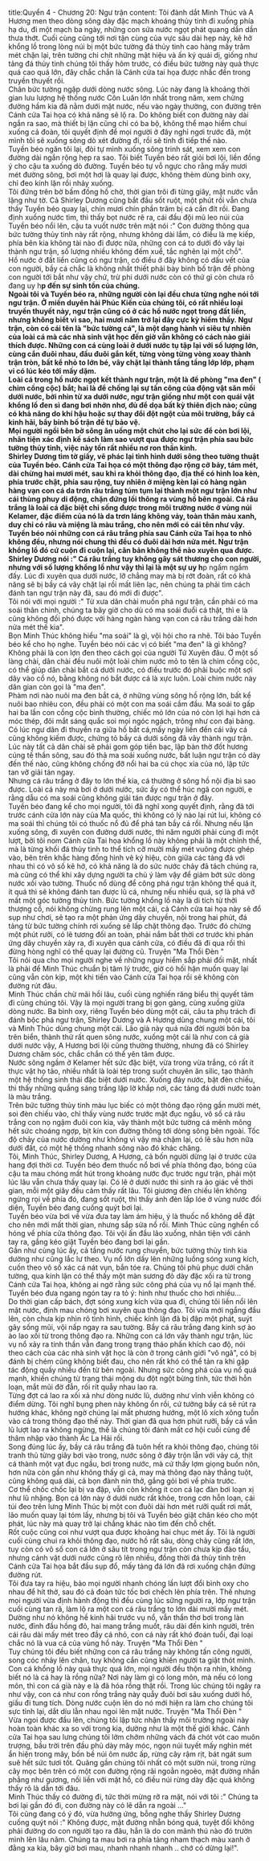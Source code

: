 title:Quyển 4 - Chương 20: Ngư trận
content:
Tôi đành dắt Minh Thúc và A Hương men theo dòng sông dày đặc mạch khoáng thủy tinh đi xuống phía hạ du, đi một mạch ba ngày, những con sứa nước ngọt phát quang dần dần thưa thớt. Cuối cùng cũng tới nơi tận cùng của vực sâu dài hẹp này, kẽ hở khổng lồ trong lòng núi bị một bức tường đá thủy tinh cao hàng mấy trăm mét chặn lại, trên tường chi chít những mật hiệu và ấn ký quái dị, giống như tảng đá thủy tinh chúng tôi thấy hôm trước, có điều bức tường này quả thực quá cao quá lớn, đây chắc chắn là Cánh cửa tai họa được nhắc đến trong truyền thuyết rồi.<br>Chân bức tường ngập dưới dòng nước sông. Lúc này đang là khoảng thời gian lưu lượng hệ thống nước Côn Luân lớn nhất trong năm, xem chừng đường hầm kia đã nằm dưới mặt nước, nếu vào ngày thường, con đường trên Cánh cửa Tai họa có khả năng sẽ lộ ra. Do không biết con đường này dài ngắn ra sao, mà thiết bị lặn cũng chỉ có ba bộ, không thể mạo hiểm chui xuống cả đoàn, tôi quyết định để mọi người ở đây nghỉ ngơi trước đã, một mình tôi sẽ xuống sông dò xét đường đi, rồi sẽ tính đi tiếp thế nào.<br>Tuyền béo ngăn tôi lại, đòi tự mình xuống sông trinh sát, xem xem con đường dài ngắn rộng hẹp ra sao. Tôi biết Tuyền béo rất giỏi bơi lội, liền đồng ý cho cậu ta xuống dò đường. Tuyền béo tự vỗ ngực cho rằng mấy mươi mét đường sông, bơi một hơi là quay lại được, không thèm dùng bình oxy, chỉ đeo kính lặn rồi nhảy xuống.<br>Tôi đứng trên bờ bấm đồng hồ chờ, thời gian trôi đi từng giây, mặt nước vẫn lặng như tờ. Cả Shirley Dương cũng bắt đầu sốt ruột, một phút rồi vẫn chưa thấy Tuyền béo quay lại, chín mươi chín phần trăm bị cá cắn đít rồi. Đang định xuống nước tìm, thì thấy bọt nước rẽ ra, cái đầu đội mũ leo núi của Tuyền béo nổi lên, cậu ta vuốt nước trên mặt nói :" Con đường thông qua bức tường thủy tinh này rất rộng, nhưng không dài lắm, có điều là mẹ kiếp, phía bên kia không tài nào đi được nữa, những con cá to dưới đó vây lại thành ngư trận, số lượng nhiều không đếm xuể, tắc nghẽn lại một chỗ".<br>Hồ nước ở đất liền cũng có ngư trận, có điều ở đây không có dấu vết của con người, bầy cá chắc là không nhất thiết phải bày binh bố trận đề phòng con người tới bắt như vậy chứ, trừ phi dưới nước còn có thứ gì còn chưa rõ đang uy h**p đến sự sinh tồn của chúng.<br>Ngoài tôi và Tuyền béo ra, những người còn lại đều chưa từng nghe nói tới ngư trận. Ở miền duyên hải Phúc Kiến của chúng tôi, có rất nhiều loại truyền thuyết này, ngư trận cũng có ở các hồ nước ngọt trong đất liền, nhưng không biết vì sao, hai mươi năm trở lại đây cực kỳ hiếm thấy. Ngư trận, còn có cái tên là "bức tường cá", là một dạng hành vi siêu tự nhiên của loài cá mà các nhà sinh vật học đến giờ vẫn không có cách nào giải thích được. Những con cá cùng loài ở dưới nước tụ tập lại với số lượng lớn, cùng cắn đuôi nhau, đầu đuôi gắn kết, từng vòng từng vòng xoay thành trận tròn, bất kể nhỏ to lớn bé, vây chặt lại thành tầng tầng lớp lớp, phạm vi có lúc kéo tới mấy dặm.<br>Loài cá trong hồ nước ngọt kết thành ngư trận, một là để phòng "ma đen" ( chim cồng cộc) bắt; hai là để chống lại sự tấn công của động vật săn mồi dưới nước, bởi nhìn từ xa dưới nước, ngư trận giống như một con quái vật khổng lồ đen sì đang bơi nhởn nhơ, đủ để dọa bất kỳ thiên địch nào; cũng có khả năng do khí hậu hoặc sự thay đổi đột ngột của môi trường, bầy cá kinh hãi, bầy binh bố trận để tự bảo vệ.<br>Mọi người ngồi bên bờ sông ăn uống một chút cho lại sức để còn bơi lội, nhân tiện xác định kế sách làm sao vượt qua được ngư trận phía sau bức tường thủy tinh, việc này tốn rất nhiều nơ ron thần kinh.<br>Shirley Dương tìm tờ giấy, vẽ phác lại tình hình dưới sông theo tường thuật của Tuyền béo. Cánh cửa Tai họa có một thông đạo rộng cỡ bảy, tám mét, dài chừng hai mươi mét, sau khi ra khỏi thông đạo, địa thế có hình loa kèn, phía trước chật, phía sau rộng, tuy nhiên ở miệng kèn lại có hàng ngàn hàng vạn con cá da trơn râu trắng túm tụm lại thành một ngư trận lớn như cái thùng phuy di động, chặn đứng lối thông ra vùng hồ bên ngoài. Cá râu trắng là loài cá đặc biệt chỉ sống được trong môi trường nước ở vùng núi Kelamer, đặc điểm của nó là da trơn láng không vảy, toàn thân màu xanh, duy chỉ có râu và miệng là màu trắng, cho nên mới có cái tên như vậy. Tuyền béo nói những con cá râu trắng phía sau Cánh cửa Tai họa to nhỏ không đều, nhưng nói chung thì đều có đuôi dài hơn nửa mét. Ngư trận khổng lồ đó cứ cuộn đi cuộn lại, căn bản không thể nào xuyên qua được.<br>Shirley Dương nói :" Cá râu trắng tuy không gây sát thương cho con người, nhưng với số lượng khổng lồ như vậy thì lại là một sự uy h**p ngấm ngầm đấy. Lúc đi xuyên qua dưới nước, lỡ chẳng may mà bị rớt đoàn, rất có khả năng sẽ bị bầy cá vây chặt lại rồi mất liên lạc, nên chúng ta phải tìm cách đánh tan ngư trận này đã, sau đó mới đi được".<br>Tôi nói với mọi người :" Từ xưa dân chài muốn phá ngư trận, cần phải có ma soái thân chinh, chúng ta bây giờ cho dù có ma soái đuổi cá thật, thì e là cũng không đối phó được với hàng ngàn hàng vạn con cá râu trắng dài hơn nửa mét thế kia".<br>Bọn Minh Thúc không hiểu "ma soái" là gì, vội hỏi cho ra nhẽ. Tôi bảo Tuyền béo kể cho họ nghe. Tuyền béo nói các vị có biết "ma đen" là gì không? Không phải là con lợn đen theo cách gọi của người Tứ Xuyên đâu. Ở một số làng chài, dân chài đều nuôi một loài chim nước mỏ to tên là chim cồng cộc, có thể giúp dân chài bắt cá dưới nước, có điều trước đó phải buộc một sợi dây vào cổ nó, bằng không nó bắt được cá là xực luôn. Loài chim nước này dân gian còn gọi là "ma đen".<br>Phàm nơi nào nuôi ma đen bắt cá, ở những vùng sông hồ rộng lớn, bất kể nuôi bao nhiêu con, đều phải có một con ma soái cầm đầu. Ma soái to gấp hai ba lần con cồng cộc bình thường, chiếc mỏ lớn của nó còn lợi hại hơn cả móc thép, đôi mắt sáng quắc soi mọi ngóc ngách, trông như con đại bàng. Có lúc ngư dân đi thuyền ra giữa hồ bắt cá,mấy ngày liền đến cái vảy cá cũng không kiếm được, chứng tỏ bầy cá dưới sông đã vây thành ngư trận. Lúc này tất cả dân chài sẽ phải gom góp tiền bạc, lập bàn thờ đốt hương cúng tế thần sông, sau đó thả ma soái xuống nước, bất luận ngư trận có dày đến thế nào, cũng không chống đỡ nổi hai ba cú chọc xỉa của nó, lập tức tan vỡ giải tán ngay.<br>Nhưng cá râu trắng ở đây to lớn thế kia, cá thường ở sông hồ nội địa bì sao được. Loài cá này mà bơi ở dưới nước, sức ấy có thể húc ngã con người, e rằng dẫu có ma soái cũng không giải tán được ngư trận ở đây.<br>Tuyền béo đang kể cho mọi người, tôi đã nghĩ xong quyết định, rằng đã tới trước cánh cửa lớn này của Ma quốc, thì không có lý nào lại rút lui, không có ma soái thì chúng tôi có thuốc nổ đủ để phá tan bầy cá rồi. Nhưng nếu lặn xuống sông, đi xuyên con đường dưới nước, thì năm người phải cùng đi một lượt, bởi tôi nom Cánh cửa Tai họa khổng lồ này không phải là một chỉnh thể, mà là từng khối đá thủy tinh to thể tích cỡ mười mấy mét vuông được ghép vào, bên trên khắc hàng đống hình vẽ ký hiệu, còn giữa các tảng đá với nhau thì có vô số kẽ hở, có khả năng là do sức nước chảy đã tách chúng ra, mà cũng có thể khi xây dựng người ta chủ ý làm vậy để giảm bớt sức dòng nước xối vào tường. Thuốc nổ dùng để công phá ngư trận không thể quá ít, ít quá thì sẽ không đánh tan được lũ cá, nhưng nếu nhiều quá, sợ là phá vỡ mất một góc tường thủy tinh. Bức tường khổng lồ này là di tích từ thời thượng cổ, nói không chừng rung lên một cái, cả Cánh cửa tai họa này sẽ đổ sụp như chơi, sẽ tạo ra một phản ứng dây chuyền, nội trong hai phút, đá tảng từ bức tường chính rơi xuống sẽ lấp chặt thông đạo. Trước đó chừng một phút rưỡi, có lẽ tương đối an toàn, phải nắm bắt thời cơ trước khi phản ứng dây chuyền xảy ra, đi xuyên qua cánh cửa, có điều đã đi qua rồi thì đừng hòng nghĩ có thể quay lại đường cũ. Truyện "Ma Thổi Đèn " <br>Tôi nói qua cho mọi người nghe về những nguy hiểm sắp phải đối mặt, nhất là phải để Minh Thúc chuẩn bị tâm lý trước, giờ có hối hận muốn quay lại cũng vẫn còn kịp, một khi tiến vào Cánh cửa Tai họa rồi sẽ không còn đường rút đâu.<br>Minh Thúc chần chừ mãi hồi lâu, cuối cùng nghiến răng biểu thị quyết tâm đi cùng chúng tôi. Vậy là mọi người trang bị gọn gàng, cùng xuống giữa dòng nước. Ba bình oxy, riêng Tuyền béo dùng một cái, câu ta phụ trách đi đánh bộc phá ngư trận, Shirley Dương và A Hương dùng chung một cái, tôi và Minh Thúc dùng chung một cái. Lão già này quá nửa đời người bôn ba trên biển, thành thử rất quen sông nước, xuống một cái là như con cá già dưới nước vậy, A Hương bơi lội cũng thường thường, nhưng đã có Shirley Dương chăm sóc, chắc chắn có thể yên tâm được.<br>Nước sông ngầm ở Kelamer hết sức đặc biệt, vừa trong vừa trắng, có rất ít thực vật họ tảo, nhiều nhất là loài tép trong suốt chuyên ăn silic, tạo thành một hệ thống sinh thái đặc biệt dưới nước. Xuống đáy nước, bật đèn chiếu, thì thấy những quầng sáng trắng lập lờ khắp nơi, các tảng đá dưới nước toàn là màu trắng.<br>Trên bức tường thủy tinh màu lục biếc có một thông đạo rộng gần mười mét, soi đèn chiếu vào, chỉ thấy vùng nước trước mặt đục ngầu, vô số cá râu trắng con nọ ngậm đuôi con kia, vây thành một bức tường cá mênh mông hết sức choáng ngợp, bịt kín con đường thông tới dòng sông bên ngoài. Tốc độ chảy của nước dường như không vì vậy mà chậm lại, có lẽ sâu hơn nữa dưới đất, có một hệ thống nhanh sông nào đó khác chăng.<br>Tôi, Minh Thúc, Shirley Dương, A Hương, cả bốn người dừng lại ở trước cửa hang đợi thời cơ. Tuyền béo đem thuốc nổ bơi về phía thông đạo, bóng của cậu ta mau chóng mất hút trong khoảng nước đục trước ngư trận, phải một lúc lâu vẫn chưa thấy quay lại. Có lẽ ở dưới nước thì sinh ra ảo giác về thời gian, mỗi một giây đều cảm thấy rất lâu. Tôi giương đèn chiếu lên không ngừng rọi về phía đó, đang sốt ruột, thì thấy ánh đèn lấp lóe ở vùng nước đối diện, Tuyền béo đang cuống quýt bơi lại.<br>Tuyền béo vừa bơi về vừa đưa tay làm ám hiệu, ý là thuốc nổ không dễ đặt cho nên mới mất thời gian, nhưng sắp sửa nổ rồi. Minh Thúc cũng nghển cổ hóng về phía cửa thông đạo. Tôi vội ấn đầu lão xuống, nhân tiện với cánh tay ra, gắng kéo giật Tuyền béo đang bơi lại gần.<br>Gần như cùng lúc ấy, cả tầng nước rung chuyển, bức tường thủy tinh kia dường như cũng lắc lư theo. Vụ nổ lớn dấy lên những luồng sóng xung kích, cuốn theo vô số xác cá nát vụn, bắn tóe ra. Chúng tôi phủ phục dưới chân tường, qua kính lặn có thể thấy một màn sương đỏ dày đặc xối ra từ trong Cánh cửa Tai họa, không ai ngờ rằng sức công phá của vụ nổ lại mạnh thế. Tuyền béo đưa ngang ngón tay ra tỏ ý: hình như thuốc cho hơi nhiều...<br>Do thời gian cấp bách, đợt sóng xung kích vừa qua đi, chúng tôi liền nổi lên mặt nước, định mau chóng bơi xuyên qua thông đạo. Tôi vừa mới ngẩng đầu lên, còn chưa kịp nhìn rõ tình hình, chiếc kính lặn đã bị đập một phát, suýt gãy sống mũi, vội nấp ngay ra sau tường. Bầy cá râu trắng đang kinh sợ ào ào lao xối từ trong thông đạo ra. Những con cá lớn vây thành ngư trận, lúc vụ nổ xảy ra tinh thần vẫn đang trong trạng tháo phấn khích cao độ, nói theo cách của các nhà sinh vật học là còn ở trong cảnh giới "vô ngã", có bị đánh bị chém cũng không biết đau, cho nên rất khó có thể tản ra khi gặp tác động quấy nhiễu đến từ bên ngoài. Nhưng sức công phá của vụ nổ quá mạnh, khiến chúng từ trạng thái mộng du đột ngột bừng tỉnh, tức thời hỗn loạn, mắt mũi đờ đẫn, rối rít quẫy nhau lao ra.<br>Từng đợt cá lao ra xối xả như dòng nước lũ, dường như vĩnh viễn không có điểm dừng. Tôi nghĩ bụng phen này không ổn rồi, cứ tưởng bầy cá sẽ rút ra hướng khác, không ngờ chúng lại mất phương hướng, một lô xích xông tuồn vào cả trong thông đạo thế này. Thời gian đã qua hơn phút rưỡi, bầy cá vẫn lũ lượt lao ra không ngừng, thế là chúng tôi đánh mất cơ hội cuối cùng để thâm nhập vào thành Ác La Hải rồi.<br>Song đúng lúc ấy, bầy cá râu trắng đã tuôn hết ra khỏi thông đạo, chúng tôi tranh thủ từng giây bơi vào trong, nước sông ở đây trộn lẫn với vảy cá, thịt cá thành một vạt đục ngầu, bơi trong nước, mà cứ thấy lợm giọng buồn nôn, hơn nữa còn gần như không thấy gì cả, may mà thông đạo này thẳng tuột, cũng không quá dài, cả bọn đành nín thở, gắng gỏi bơi về phía trước.<br>Cơ thể chốc chốc lại bị va đập, vẫn còn không ít con cá lạc đàn bơi loạn xị như lũ nhặng. Bọn cá lớn này ở dưới nước rất khỏe, trong cơn hỗn loạn, cái túi đeo trên lưng Minh Thúc bị một con đuôi dài hơn mét rưỡi quất rơi mất, lão muốn quay lại tóm lấy, nhưng bị tôi và Tuyền béo giật chân kéo cho một phát, lúc này mà quay trở lại chẳng khác nào tìm đến chỗ chết.<br>Rốt cuộc cũng coi như vượt qua được khoảng hai chục mét ấy. Tôi là người cuối cùng chui ra khỏi thông đạo, nước hồ rất sâu, dòng chảy cũng rất lớn, tuy còn có vô số con cá lớn ở sâu tít trong ngư trận còn chưa kịp đào tẩu, nhưng cảnh vật dưới nước cũng rõ lên nhiều, đồng thời đá thủy tinh trên Cánh cửa Tai họa bắt đầu sụp đổ, mấy tảng đá lớn đã rơi xuống chặn đứng đường rút.<br>Tôi đưa tay ra hiệu, bảo mọi người nhanh chóng lần lượt đổi bình oxy cho nhau để hít thở, sau đó cả đoàn tức tốc bơi chếch lên phía trên. Thế nhưng mọi người vừa định hành động thì đều cùng lúc sững người ra, lớp ngư trận cuối cùng tan rã, làm lộ ra một con cá râu trắng to lớn dài mười mấy mét. Dường như nó không hề kinh hãi trước vụ nổ, vẫn thẩn thơ bơi trong làn nước, đỉnh đầu hồng đỏ, hai mang trắng muốt, râu dài đến kinh người, trên cái râu dài mấy mét treo đầy cá nhỏ, con cá này rất khó đoán tuổi, đại loại chắc nó là vua cá của vùng hồ này. Truyện "Ma Thổi Đèn " <br>Tuy chúng tôi đều biết những con cá râu trắng này không tấn công người, song cóc nhảy lên chân, tuy không cắn cũng khiến người ta giật thót mình. Con cá khổng lồ này quả thực quá lớn, mọi người đều thộn ra nhìn, không biết nó là cá hay là rồng nữa? Nơi này làm gì có long môn, mà nếu có long môn, thì con cá già này e là đã hóa rồng thật rồi. Trong lúc chúng tôi ngây ra như vậy, con cá như con rồng trắng này quẫy đuôi bơi sâu xuống dưới hồ, giấu đi tung tích. Dòng nước cuộn lên do nó mới hiện ra làm cho chúng tôi sực tỉnh lại, dắt díu lẫn nhau ngoi lên mặt nước. Truyện "Ma Thổi Đèn " <br>Vừa ngoi được đầu lên, chúng tôi lập tức nhận thấy môi trường ngoài này hoàn toàn khác xa so với trong kia, dường như là một thế giới khác. Cánh cửa Tai họa sau lưng chúng tôi lởm chởm những vách đá chót vót cao muôn trượng, bầu trời trên đầu phủ dày mây móc, ngọn núi tuyết mấy nghìn mét ẩn hiện trong mây, bốn bề núi ôm nước ấp, rừng cây rậm rịt, bát ngát sum suê hết sức tươi tốt. Quãng gần chúng tôi nhất có một sườn núi, trong rừng cây mọc bên trên có một con đường rộng rãi ngoằn ngoèo, mặt đường nhẵn phẳng như gương, nối liền với mặt hồ, có điều núi rừng dày đặc quá không thấy rõ là dẫn tới đâu.<br>Minh Thúc thấy có đường đi, tức thời mừng rỡ ra mặt, nói với tôi :" Chúng ta bơi lại gần đó đi, con đường này có lẽ dẫn ra ngoài ..."<br>Tôi cũng đang có ý đó, vừa hưởng ứng, bỗng nghe thấy Shirley Dương cuống quýt nói :" Không được, mặt đường nhẵn bóng quá, tuyệt đối không phải đường do con người tạo ra đâu, hẳn là do con mãnh thú nào đó trườn mình lên lâu năm. Chúng ta mau bơi ra phía tảng nham thạch màu xanh ở đằng xa kia, bây giờ bơi mau, nhanh nhanh nhanh .. chớ có dừng lại!".